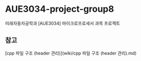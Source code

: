 # AUE3034-project-group8
미래자동차공학과 [AUE3034] 마이크로프로세서 과목 프로젝트


## 참고

[cpp 파일 구조 (header 관리)](wiki/cpp 파일 구조 (header 관리).md)
